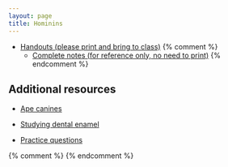 ```yaml
---
layout: page
title: Hominins
---
```


* [Handouts (please print and bring to class)](/materials/homo.handouts.pdf)
{% comment %} 
  * [Complete notes (for reference only, no need to print)](/materials/homo.complete.pdf)
{% endcomment %} 

## Additional resources

* [Ape canines](https://www.researchgate.net/figure/Canine-bimodality-in-extant-African-Apes-Extant-African-apes-possess-a-high-degree-of_fig22_41025013)
* [Studying dental enamel](https://embryo.asu.edu/pages/human-evolution-inferred-tooth-growth-and-development)

* [Practice questions](ape_ques.html)

{% comment %} 
{% endcomment %} 


